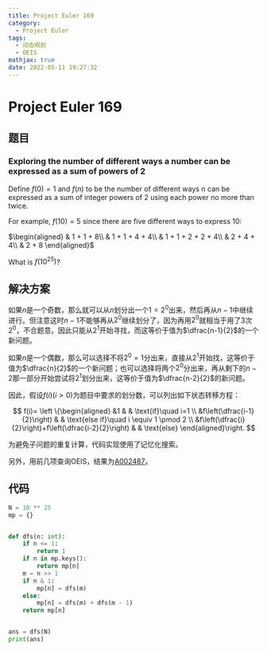 ```yaml
---
title: Project Euler 169
category:
  - Project Euler
tags:
  - 动态规划
  - OEIS
mathjax: true
date: 2022-05-11 19:27:32
---
```


<escape><!-- more --></escape>

# Project Euler 169

## 题目

### Exploring the number of different ways a number can be expressed as a sum of powers of 2

Define $f(0)=1$ and $f(n)$ to be the number of different ways n can be expressed as a sum of integer powers of $2$ using each power no more than twice.

For example, $f(10)=5$ since there are five different ways to express $10$:

$\begin{aligned}
& 1 + 1 + 8\\
& 1 + 1 + 4 + 4\\
& 1 + 1 + 2 + 2 + 4\\
& 2 + 4 + 4\\
& 2 + 8
\end{aligned}$

What is $f(10^{25})$?

## 解决方案

如果$n$是一个奇数，那么就可以从$n$划分出一个$1=2^0$出来，然后再从$n-1$中继续进行。但注意这时$n-1$不能够再从$2^0$继续划分了，因为再用$2^0$就相当于用了$3$次$2^0$，不合题意。因此只能从$2^1$开始寻找，而这等价于值为$\dfrac{n-1}{2}$的一个新问题。

如果$n$是一个偶数，那么可以选择不将$2^0=1$分出来，直接从$2^1$开始找，这等价于值为$\dfrac{n}{2}$的一个新问题；也可以选择将两个$2^0$分出来，再从剩下的$n-2$那一部分开始尝试将$2^1$划分出来，这等价于值为$\dfrac{n-2}{2}$的新问题。

因此，假设$f(i)(i>0)$为题目中要求的划分数，可以列出如下状态转移方程：

$$
f(i)=
\left \{\begin{aligned}
  &1  & & \text{if}\quad i=1 \\
  &f\left(\dfrac{i-1}{2}\right) & & \text{else if}\quad i \equiv 1 \pmod 2 \\
  &f\left(\dfrac{i}{2}\right)+f\left(\dfrac{i-2}{2}\right)  & & \text{else}
\end{aligned}\right.
$$

为避免子问题的重复计算，代码实现使用了记忆化搜索。

另外，用前几项查询OEIS，结果为[A002487](https://oeis.org/A002487)。

## 代码

```py
N = 10 ** 25
mp = {}


def dfs(n: int):
    if n <= 1:
        return 1
    if n in mp.keys():
        return mp[n]
    m = n >> 1
    if n & 1:
        mp[n] = dfs(m)
    else:
        mp[n] = dfs(m) + dfs(m - 1)
    return mp[n]


ans = dfs(N)
print(ans)
```
